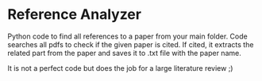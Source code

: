 # Reference Analyzer
Python code to find all references to a paper from your main folder. Code searches all pdfs to check if the given paper is cited. If cited, it extracts the related part from the paper and saves it to .txt file with the paper name.

It is not a perfect code but does the job for a large literature review ;)